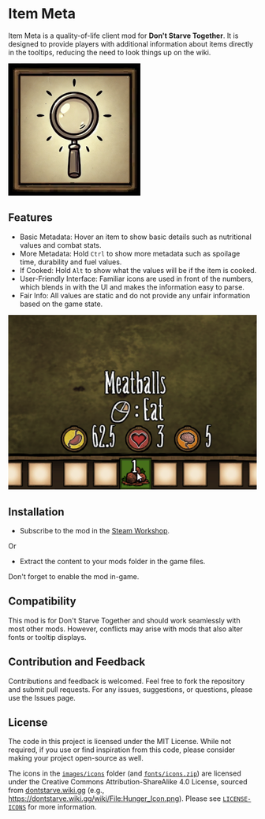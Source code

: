 # Item Meta

Item Meta is a quality-of-life client mod for **Don't Starve Together**. It is designed to provide players with additional information about items directly in the tooltips, reducing the need to look things up on the wiki.

![mod icon](images/modicon.png)


## Features

- Basic Metadata: Hover an item to show basic details such as nutritional values and combat stats.
- More Metadata: Hold `Ctrl` to show more metadata such as spoilage time, durability and fuel values.
- If Cooked: Hold `Alt` to show what the values will be if the item is cooked.
- User-Friendly Interface: Familiar icons are used in front of the numbers, which blends in with the UI and makes the information easy to parse.
- Fair Info: All values are static and do not provide any unfair information based on the game state.

![meatballs example](screenshots/food.png)


## Installation

- Subscribe to the mod in the [Steam Workshop](https://steamcommunity.com/sharedfiles/filedetails/?id=3304170027).

Or

- Extract the content to your mods folder in the game files.

Don't forget to enable the mod in-game.


## Compatibility

This mod is for Don't Starve Together and should work seamlessly with most other mods. However, conflicts may arise with mods that also alter fonts or tooltip displays.


## Contribution and Feedback

Contributions and feedback is welcomed. Feel free to fork the repository and submit pull requests. For any issues, suggestions, or questions, please use the Issues page.


## License

The code in this project is licensed under the MIT License. While not required, if you use or find inspiration from this code, please consider making your project open-source as well.

The icons in the [`images/icons`](images/icons) folder (and [`fonts/icons.zip`](fonts/icons.zip)) are licensed under the Creative Commons Attribution-ShareAlike 4.0 License, sourced from [dontstarve.wiki.gg](https://dontstarve.wiki.gg) (e.g., https://dontstarve.wiki.gg/wiki/File:Hunger_Icon.png). Please see [`LICENSE-ICONS`](LICENSE-ICONS) for more information.

